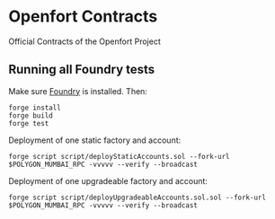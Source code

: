 # Openfort Contracts
Official Contracts of the Openfort Project

## Running all Foundry tests

Make sure [Foundry](https://github.com/foundry-rs/foundry) is installed. Then:

```
forge install
forge build
forge test
```

Deployment of one static factory and account:

```
forge script script/deployStaticAccounts.sol --fork-url $POLYGON_MUMBAI_RPC -vvvvv --verify --broadcast
```

Deployment of one upgradeable factory and account:

```
forge script script/deployUpgradeableAccounts.sol.sol --fork-url $POLYGON_MUMBAI_RPC -vvvvv --verify --broadcast
```
